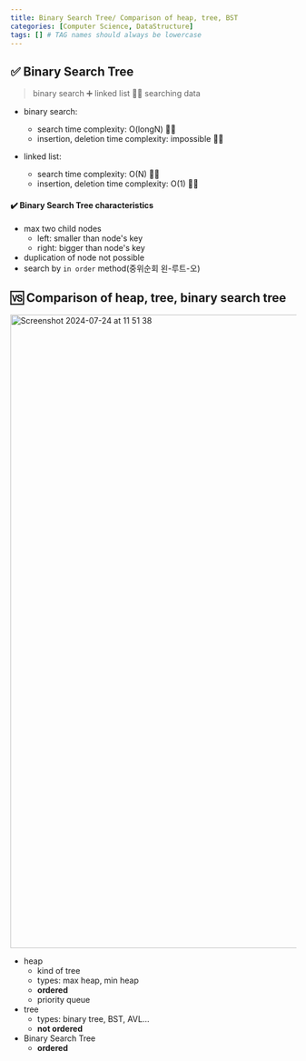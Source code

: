 ```yaml
---
title: Binary Search Tree/ Comparison of heap, tree, BST
categories: [Computer Science, DataStructure]
tags: [] # TAG names should always be lowercase
---
```


## ✅ Binary Search Tree

> binary search ➕ linked list
> 👍🏻 searching data

- binary search:

  - search time complexity: O(longN) 👍🏻
  - insertion, deletion time complexity: impossible 👎🏻
    <br>

- linked list:

  - search time complexity: O(N) 👎🏻
  - insertion, deletion time complexity: O(1) 👍🏻

#### ✔️ Binary Search Tree characteristics

- max two child nodes
  - left: smaller than node's key
  - right: bigger than node's key
- duplication of node not possible
- search by `in order` method(중위순회 왼-루트-오)

## 🆚 Comparison of heap, tree, binary search tree

<img width="1115" alt="Screenshot 2024-07-24 at 11 51 38" src="https://github.com/user-attachments/assets/b98ae8f4-f1e1-47c8-939e-8573afbf2bd6">

- heap
  - kind of tree
  - types: max heap, min heap
  - **ordered**
  - priority queue
- tree
  - types: binary tree, BST, AVL...
  - **not ordered**
- Binary Search Tree
  - **ordered**
